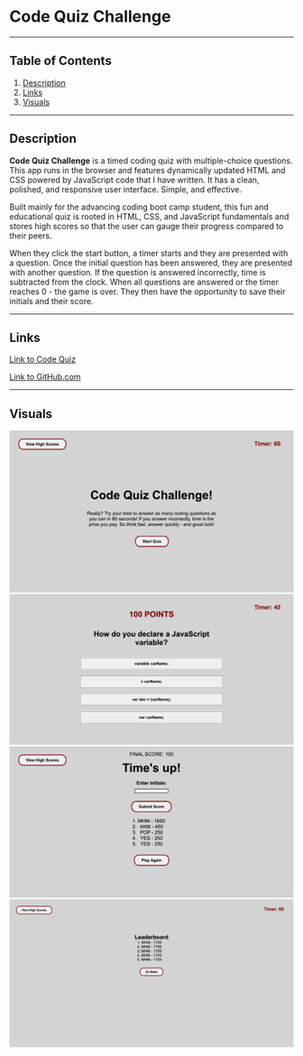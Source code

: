 # **Code Quiz Challenge**
***

## Table of Contents
1. [Description](#description)  
2. [Links](#links)  
3. [Visuals](#visuals)  
***

## Description
**Code Quiz Challenge** is a timed coding quiz with multiple-choice questions. This app runs in the browser and features dynamically updated HTML and CSS powered by JavaScript code that I have written. It has a clean, polished, and responsive user interface. Simple, and effective.

Built mainly for the advancing coding boot camp student, this fun and educational quiz is rooted in HTML, CSS, and JavaScript fundamentals and stores high scores so that the user can gauge their progress compared to their peers.

When they click the start button, a timer starts and they are presented with a question. Once the initial question has been answered, they are presented with another question. If the question is answered incorrectly, time is subtracted from the clock. When all questions are answered or the timer reaches 0 - the game is over. They then have the opportunity to save their initials and their score. 

***



## Links
[Link to Code Quiz](https://mattholtmoore.github.io/code-quiz-project/)

[Link to GitHub.com](https://github.com/mattholtmoore/code-quiz-project)  
***

## Visuals
![codequiz](./assets/images/welcomepage.png "welcomepage")
![codequiz](./assets/images/gameplay.png "gameplay")
![codequiz](./assets/images/endgame.png "endgame")
![codequiz](./assets/images/leaderboard.png "leaderboard")

 